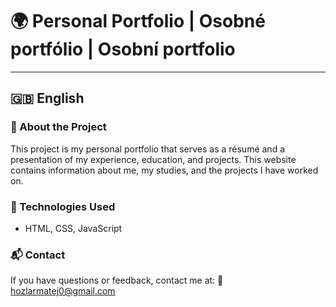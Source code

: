 # 🌍 Personal Portfolio | Osobné portfólio | Osobní portfolio  

---

## 🇬🇧 English
### 📖 About the Project
This project is my personal portfolio that serves as a résumé and a presentation of my experience, education, and projects.
This website contains information about me, my studies, and the projects I have worked on.

### 🔧 Technologies Used
- HTML, CSS, JavaScript

### 📬 Contact
If you have questions or feedback, contact me at:
📧 hozlarmatej0@gmail.com
